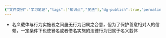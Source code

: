 ```yaml
---
{"文件类别":"学习笔记","tags":["知识点","民法"],"dg-publish":true,"permalink":"/学习笔记studyup/知识点cheese/冒名行为与借名行为规则/","dgPassFrontmatter":true,"created":"2024-07-30T16:14:14.499+08:00","updated":"2024-10-25T12:19:13.701+08:00"}
---
```


- 名义载体与行为实施者之间虽无行为归属之合意，但为了保护善意相对人的信赖，一定条件下也使冒名或者借名实施的法律行为归属于名义载体
